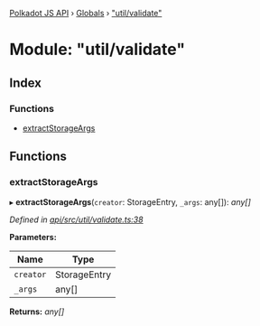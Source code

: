 [Polkadot JS API](../README.md) › [Globals](../globals.md) › ["util/validate"](_util_validate_.md)

# Module: "util/validate"

## Index

### Functions

* [extractStorageArgs](_util_validate_.md#extractstorageargs)

## Functions

###  extractStorageArgs

▸ **extractStorageArgs**(`creator`: StorageEntry, `_args`: any[]): *any[]*

*Defined in [api/src/util/validate.ts:38](https://github.com/polkadot-js/api/blob/ab75863d94/packages/api/src/util/validate.ts#L38)*

**Parameters:**

Name | Type |
------ | ------ |
`creator` | StorageEntry |
`_args` | any[] |

**Returns:** *any[]*
